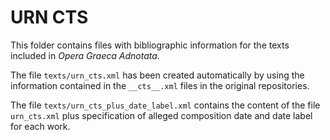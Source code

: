 # URN CTS

This folder contains files with bibliographic information for the texts
included in *Opera Graeca Adnotata*.

The file `texts/urn_cts.xml` has been created automatically by using the
information contained in the `__cts__.xml` files in the original repositories.

The file `texts/urn_cts_plus_date_label.xml` contains the content of the file
`urn_cts.xml` plus specification of alleged composition date and date label for
each work.
